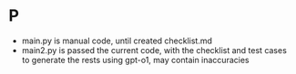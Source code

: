# P
- main.py is manual code, until created checklist.md
- main2.py is passed the current code, with the checklist and test cases to generate the rests using gpt-o1, may contain inaccuracies